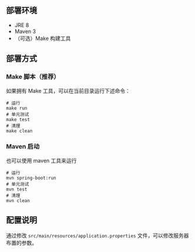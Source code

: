 ## 部署环境

- JRE 8
- Maven 3
- （可选）Make 构建工具

## 部署方式

### Make 脚本（推荐）

如果拥有 Make 工具，可以在当前目录运行下述命令：

```
# 运行
make run
# 单元测试
make test
# 清理
make clean
```

### Maven 启动

也可以使用 maven 工具来运行

```
# 运行
mvn spring-boot:run
# 单元测试
mvn test
# 清理
mvn clean
```

## 配置说明

通过修改 `src/main/resources/application.properties` 文件，可以修改服务器布置的参数。